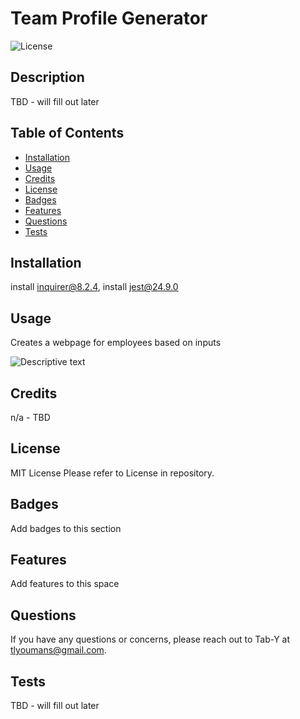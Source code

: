 # Team Profile Generator 
![License](https://img.shields.io/badge/License-mit-blue)

## Description 

TBD - will fill out later
 
## Table of Contents
 
- [Installation](#installation)
- [Usage](#usage)
- [Credits](#credits)
- [License](#license)
- [Badges](#badges)
- [Features](#features)
- [Questions](#questions)
- [Tests](#tests) 

##  Installation 

install inquirer@8.2.4, install jest@24.9.0 

## Usage 

Creates a webpage for employees based on inputs 

![Descriptive text](assets/images/screenshot.png) 

## Credits 

n/a   -   TBD 

## License 

MIT License 
Please refer to License in repository.  
 

## Badges 

Add badges to this section 

## Features 

Add features to this space 

## Questions 

If you have any questions or concerns, please reach out to Tab-Y at tlyoumans@gmail.com. 

## Tests 

TBD - will fill out later 

